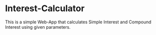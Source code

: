 # Interest-Calculator
This is a simple Web-App that calculates Simple Interest and Compound Interest using given parameters.
